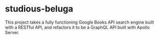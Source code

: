 # studious-beluga
This project takes a fully functioning Google Books API search engine built with a RESTful API, and refactors it to be a GraphQL API built with Apollo Server.
